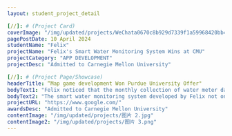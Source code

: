 ```yaml
---
layout: student_project_detail

[//]: # (Project Card)
coverImage: "/img/updated/projects/WeChata0670c8b929d7339f1a59968420bb459.jpg"
pagePostDate: 10 April 2024
studentName: "Felix"
projectName: "Felix's Smart Water Monitoring System Wins at CMU"
projectCategory: "APP DEVELOPMENT"
projectDesc: "Admitted to Carnegie Mellon University"

[//]: # (Project Page/Showcase)
headerTitle: “Map game development Won Purdue University Offer"
bodyText1: "Felix noticed that the monthly collection of water meter data and the detection of leaks have always been challenges. The high cost of smart water meters on the market makes them unaffordable for many families, which inspired his determination to develop a more economical and user-friendly solution."
bodyText2: "The smart water monitoring system developed by Felix not only applies cutting-edge computer vision technology and AI time series prediction but also brings convenience to home water-saving monitoring in a highly innovative way."
projectURL: "https://www.google.com/"
awardsDesc: "Admitted to Carnegie Mellon University"
contentImage: "/img/updated/projects/图片 2.jpg"
contentImage2: "/img/updated/projects/图片 3.png"
---
```

